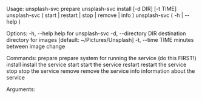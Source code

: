 Usage:
    unsplash-svc prepare
    unsplash-svc install [-d DIR] [-t TIME]
    unsplash-svc ( start | restart | stop | remove | info )
    unsplash-svc ( -h | --help )

Options:
    -h, --help              help for unsplash-svc
    -d, --directory DIR     destination directory for images [default: ~/Pictures/Unsplash]
    -t, --time TIME         minutes between image change

Commands:
    prepare                 prepare system for running the service (do this FIRST!)
    install                 install the service
    start                   start the service
    restart                 restart the service
    stop                    stop the service
    remove                  remove the service
    info                    information about the service

Arguments:
